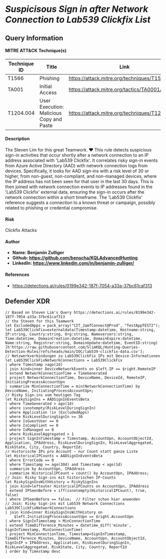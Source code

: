 # *Suspicisous Sign in after Network Connection to Lab539 Clickfix List*

## Query Information

#### MITRE ATT&CK Technique(s)

| Technique ID | Title    | Link    |
| ---  | --- | --- |
| T1566 | Phishing | https://attack.mitre.org/techniques/T1566/ |
| TA001 | Initial Access | https://attack.mitre.org/tactics/TA0001/ |
| T1204.004 | User Execution: Malicious Copy and Paste | https://attack.mitre.org/techniques/T1204/004/ |

#### Description
Thx Steven Lim for this great Teamwork. ♥
This rule detects suspicious sign-in activities that occur shortly after a network connection to an IP address associated with 'Lab539 Clickfix'. It correlates risky sign-in events from Azure Active Directory (AAD) with network connection logs from devices. Specifically, it looks for AAD sign-ins with a risk level of 30 or higher, from non-guest, non-compliant, and non-managed devices, where the IP address has not been seen for that user in the last 30 days. This is then joined with network connection events to IP addresses found in the 'Lab539 Clickfix' external data, ensuring the sign-in occurs after the network connection within a short timeframe. The 'Lab539 Clickfix' reference suggests a connection to a known threat or campaign, possibly related to phishing or credential compromise.

#### Risk
Clickfix Attacks

#### Author <Optional>
- **Name: Benjamin Zulliger**
- **Github: https://github.com/benscha/KQLAdvancedHunting**
- **LinkedIn: https://www.linkedin.com/in/benjamin-zulliger/**

#### References
- https://detections.ai/rules/0199e342-187f-7054-a33a-37bc61caf313

## Defender XDR
```KQL
// Based on Steven Lim's Query https://detections.ai/rules/0199e342-187f-7054-a33a-37bc61caf313
// thx Steven for this Teamwork
let ExcludedApps = pack_array("CIT_JamfConnect@Prod", "TestAppTEST2");
let Lab539ClickFix=externaldata(Timestamp:datetime, Hostname:string, IP:string, Country:string, Org:string, Nameservers:string, Time:datetime, DomainCreation:datetime, DomainExpire:datetime, Name:string, Registrar:string, DomainUpdate:datetime, EventID:string)
[h'https://raw.githubusercontent.com/SlimKQL/Hunting-Queries-Detection-Rules/refs/heads/main/IOC/lab539-clickfix-data.csv'];
// Netzwerkverbindungen zu Lab539ClickFix IPs mit Device-Informationen
let Lab539ClickFixNetworkConnections = Lab539ClickFix
| where Timestamp >ago(2d)
| join kind=inner DeviceNetworkEvents on $left.IP == $right.RemoteIP
| extend NetworkConnectionTime = TimeGenerated
| project NetworkConnectionTime, DeviceName, DeviceId, RemoteIP, InitiatingProcessAccountUpn
| summarize MinConnectionTime = min(NetworkConnectionTime) by DeviceName, InitiatingProcessAccountUpn;
// Risky Sign-ins vom heutigen Tag
let RiskySignIns = AADSignInEventsBeta
| where TimeGenerated > ago(1d)
| where isnotempty(RiskLevelDuringSignIn) 
| where Application !in (ExcludedApps)
| where RiskLevelDuringSignIn >= 30
| where IsGuestUser == 0
| where IsCompliant == 0
| where IsManaged == 0
| where RiskLevelAggregated > 1
| project SignInTimestamp = Timestamp, AccountUpn, AccountObjectId, Application, IPAddress, RiskLevelDuringSignIn, RiskLevelAggregated, RiskState, City, Country, ReportId;
// Historische IPs pro Account - nur Count statt ganze Liste
let HistoricalIPCounts = AADSignInEventsBeta
| where ErrorCode == 0
| where Timestamp >= ago(30d) and Timestamp < ago(1d)
| summarize by AccountUpn, IPAddress
| summarize HistoricalIPCount = count() by AccountUpn, IPAddress;
// Join: Risky Sign-ins mit historischen IP-Counts
let RiskySignInsWithHistory = RiskySignIns
| join kind=leftouter HistoricalIPCounts on AccountUpn, IPAddress
| extend IPSeenBefore = iff(isnotempty(HistoricalIPCount), true, false)
| where IPSeenBefore == false;  // Filter schon hier anwenden
// Join: Risky Sign-ins mit Lab539 Network Connections
Lab539ClickFixNetworkConnections
| join kind=inner RiskySignInsWithHistory on 
    $left.InitiatingProcessAccountUpn == $right.AccountUpn
| where SignInTimestamp > MinConnectionTime
| extend TimeDifference_Minutes = datetime_diff('minute', SignInTimestamp, MinConnectionTime)
| project MinConnectionTime, Timestamp=SignInTimestamp, TimeDifference_Minutes, DeviceName, AccountUpn, AccountObjectId, SignInIP = IPAddress, Application, RiskLevelDuringSignIn, RiskLevelAggregated, RiskState, City, Country, ReportId
| order by Timestamp desc
```
